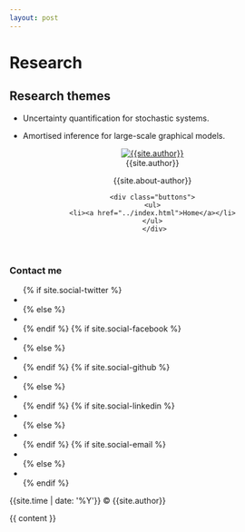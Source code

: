 ```yaml
---
layout: post
---
```


# Research


## Research themes

* Uncertainty quantification for stochastic systems.

* Amortised inference for large-scale graphical models.



<aside class="sidebar">
  <header>
    <div class="about">
      <div class="cover-author-image">
        <a href="{{site.baseurl}}/"><img src="{{site.baseurl}}/assets/img/{% if site.author-img %}{{site.author-img}}{% endif %}" alt="{{site.author}}"></a>
      </div>
      <div class="author-name">{{site.author}}</div>
      <p>{{site.about-author}}</p>
    </div>

    <div class="buttons">
	<ul>
	<li><a href="../index.html">Home</a></li>
	</ul>
     </div>

  </header> <!-- End Header -->
  <footer>
    <section class="contact">
      <h3 class="contact-title">Contact me</h3>
      <ul>
        {% if site.social-twitter %}
          <li><a href="https://twitter.com/{{ site.social-twitter }}" target="_blank"><i class="fa fa-twitter" aria-hidden="true"></i></a></li>
        {% else %}
          <li><a href="https://twitter.com/artemsheludko_" target="_blank"><i class="fa fa-twitter" aria-hidden="true"></i></a></li>
        {% endif %}
        {% if site.social-facebook %}
          <li><a href="https://facebook.com/{{ site.social-facebook }}" target="_blank"><i class="fa fa-facebook" aria-hidden="true"></i></a></li>
        {% else %}
          <li><a href="https://facebook.com/" target="_blank"><i class="fa fa-facebook" aria-hidden="true"></i></a></li>
        {% endif %}
        {% if site.social-github %}
          <li class="github"><a href="http://github.com/{{site.social-github}}" target="_blank"><i class="fa fa-github"></i></a></li>
        {% else %}
          <li class="github"><a href="http://github.com/" target="_blank"><i class="fa fa-github" aria-hidden="true"></i></a></li>
        {% endif %}
        {% if site.social-linkedin %}
          <li class="linkedin"><a href="https://in.linkedin.com/in/{{site.social-linkedin}}" target="_blank"><i class="fa fa-linkedin"></i></a></li>
        {% else %}
          <li class="linkedin"><a href="https://in.linkedin.com/" target="_blank"><i class="fa fa-linkedin" aria-hidden="true"></i></a></li>
        {% endif %}
        {% if site.social-email %}
          <li class="email"><a href="mailto:{{site.social-email}}"><i class="fa fa-envelope-o"></i></a></li>
        {% else %}
          <li class="email"><a href="mailto:example.david@blog.com"><i class="fa fa-envelope-o" aria-hidden="true"></i></a></li>
        {% endif %}
      </ul>
    </section> <!-- End Section Contact -->
    <div class="copyright">
      <p>{{site.time | date: '%Y'}} &copy; {{site.author}}</p>
    </div>
  </footer> <!-- End Footer -->
</aside> <!-- End Sidebar -->
<div class="content-box clearfix">
  {{ content }}
</div>




